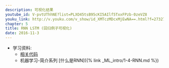 ```yaml
---
description: 可视化结果
youtube_id: V-pvtUThhNE?list=PLXO45tsB95cKI5AIlf5TxxFPzb-0zeVZ8
youku_link: http://v.youku.com/v_show/id_XMTczMDcxMjEwNA==.html?f=27327189&o=1
chapter: 5
title: RNN LSTM (回归例子可视化)
date: 2016-11-3
---
```

* 学习资料:
  * [相关代码](https://github.com/MorvanZhou/tutorials/tree/master/tensorflowTUT/tf20_RNN2.2)
  * 机器学习-简介系列 [什么是RNN]({% link _ML_intro/1-4-RNN.md %})

